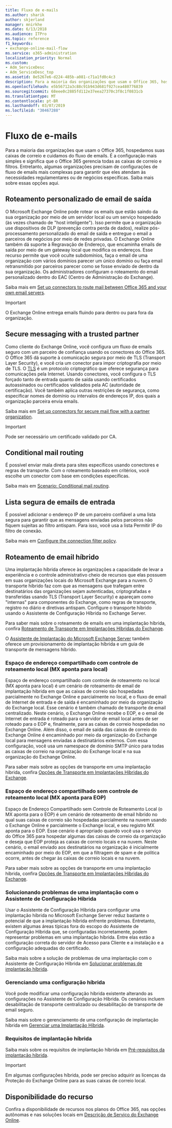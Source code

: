 ```yaml
---
title: Fluxo de e-mails
ms.author: sharik
author: skjerland
manager: mnirkhe
ms.date: 6/13/2018
ms.audience: ITPro
ms.topic: reference
f1_keywords:
- exchange-online-mail-flow
ms.service: o365-administration
localization_priority: Normal
ms.custom:
- Adm_ServiceDesc
- Adm_ServiceDesc_top
ms.assetid: 8e5267e6-d224-485b-a081-c71a1fd0c4c3
description: Para a maioria das organizações que usam o Office 365, hospedamos suas caixas de correio e cuidamos do fluxo de emails. É a configuração mais simples e significa que o Office 365 gerencia todas as caixas de correio e filtros. Entretanto, algumas organizações precisam de configurações de fluxo de emails mais complexas para garantir que eles atendam às necessidades regulamentares ou de negócios específicas. Saiba mais sobre essas opções aqui.
ms.openlocfilehash: e5b56712a3c88c91b943d681f927cea480776839
ms.sourcegitcommit: 68eee0c2885fd112e37eea27370c3f8c1f0831cb
ms.translationtype: MT
ms.contentlocale: pt-BR
ms.lasthandoff: 03/07/2019
ms.locfileid: "30467288"
---
```

# <a name="mail-flow"></a>Fluxo de e-mails

Para a maioria das organizações que usam o Office 365, hospedamos suas caixas de correio e cuidamos do fluxo de emails. É a configuração mais simples e significa que o Office 365 gerencia todas as caixas de correio e filtros. Entretanto, algumas organizações precisam de configurações de fluxo de emails mais complexas para garantir que eles atendam às necessidades regulamentares ou de negócios específicas. Saiba mais sobre essas opções aqui. 
  
## <a name="custom-routing-of-outbound-email"></a>Roteamento personalizado de email de saída

O Microsoft Exchange Online pode rotear os emails que estão saindo da sua organização por meio de um servidor local ou um serviço hospedado (às vezes chamado de "host inteligente"). Isso permite que a organização use dispositivos de DLP (prevenção contra perda de dados), realize pós-processamento personalizado do email de saída e entregue o email a parceiros de negócios por meio de redes privadas. O Exchange Online também dá suporte à Regravação de Endereço, que encaminha emails de saída por meio de um gateway local que modifica os endereços. Esse recurso permite que você oculte subdomínios, faça o email de uma organização com vários domínios parecer um único domínio ou faça email retransmitido por parceiros parecer como se fosse enviado de dentro da sua organização. Os administradores configuram o roteamento do email personalizado dentro do EAC (Centro de Administração do Exchange).
  
Saiba mais em [Set up connectors to route mail between Office 365 and your own email servers](http://technet.microsoft.com/library/2e93fd60-a5ef-4e64-8e62-2b862b2d1033.aspx).
  
> [!IMPORTANT]
> O Exchange Online entrega emails fluindo para dentro ou para fora da organização. 
  
## <a name="secure-messaging-with-a-trusted-partner"></a>Secure messaging with a trusted partner

Como cliente do Exchange Online, você configura um fluxo de emails seguro com um parceiro de confiança usando os conectores do Office 365. O Office 365 dá suporte à comunicação segura por meio de TLS (Transport Layer Security), e você cria um conector para impor criptografia por meio de TLS. O [TLS](https://technet.microsoft.com/en-us/library/mt163898.aspx) é um protocolo criptográfico que oferece segurança para comunicações pela Internet. Usando conectores, você configura o TLS forçado tanto de entrada quanto de saída usando certificados autoassinados ou certificados validados pela AC (autoridade de certificação). Você também aplica outras restrições de segurança, como especificar nomes de domínio ou intervalos de endereços IP, dos quais a organização parceira envia emails. 
  
Saiba mais em [Set up connectors for secure mail flow with a partner organization](http://technet.microsoft.com/library/1ce4d6a4-41ba-4d1e-9ca9-e826252c1041.aspx).
  
> [!IMPORTANT]
> Pode ser necessário um certificado validado por CA. 
  
## <a name="conditional-mail-routing"></a>Conditional mail routing

É possível enviar mala direta para sites específicos usando conectores e regras de transporte. Com o roteamento baseado em critérios, você escolhe um conector com base em condições específicas.
  
Saiba mais em [Scenario: Conditional mail routing](http://technet.microsoft.com/library/82d105e2-e955-4e03-99c3-3314a5d21a4c.aspx).
  
## <a name="incoming-mail-safe-list"></a>Lista segura de emails de entrada

É possível adicionar o endereço IP de um parceiro confiável a uma lista segura para garantir que as mensagens enviadas pelos parceiros não fiquem sujeitas ao filtro antispam. Para isso, você usa a lista Permitir IP do filtro de conexão.
  
Saiba mais em [Configure the connection filter policy](http://technet.microsoft.com/library/6ae78c12-7bbe-44fa-ab13-c3768387d0e3.aspx).
  
## <a name="hybrid-email-routing"></a>Roteamento de email híbrido

Uma implantação híbrida oferece às organizações a capacidade de levar a experiência e o controle administrativo cheio de recursos que elas possuem em suas organizações locais do Microsoft Exchange para a nuvem. O transporte híbrido faz com que as mensagens que trafegam entre destinatários das organizações sejam autenticadas, criptografadas e transferidas usando TLS (Transport Layer Security) e apareçam como "internas" para componentes do Exchange, como regras de transporte, registro no diário e diretivas antispam. Configure o transporte híbrido usando o Assistente de Configuração Híbrida no Exchange Server.
  
Para saber mais sobre o roteamento de emails em uma implantação híbrida, confira [Roteamento de Transporte em Implantações Híbridas do Exchange](https://go.microsoft.com/fwlink/p/?LinkId=271757).
  
O [Assistente de Implantação do Microsoft Exchange Server](https://go.microsoft.com/fwlink/p/?LinkId=287036) também oferece um provisionamento de implantação híbrida e um guia de transporte de mensagens híbrido. 
  
### <a name="shared-address-space-with-on-premises-routing-control-mx-points-to-on-premises"></a>Espaço de endereço compartilhado com controle de roteamento local (MX aponta para local)

Espaço de endereço compartilhado com controle de roteamento no local (MX aponta para local) é um cenário de roteamento de email de implantação híbrida em que as caixas de correio são hospedadas parcialmente no Exchange Online e parcialmente no local, e o fluxo de email de Internet de entrada e de saída é encaminhado por meio da organização do Exchange local. Esse cenário é também chamado de transporte de email centralizado. Neste cenário, o Exchange Online recebe o EOP, e o email de Internet de entrada é roteado para o servidor de email local antes de ser roteado para o EOP e, finalmente, para as caixas de correio hospedadas no Exchange Online. Além disso, o email de saída das caixas de correio do Exchange Online é encaminhado por meio da organização do Exchange local para mensagens enviadas a destinatários externos. Com essa configuração, você usa um namespace de domínio SMTP único para todas as caixas de correio na organização do Exchange local e na sua organização do Exchange Online. 
  
Para saber mais sobre as opções de transporte em uma implantação híbrida, confira [Opções de Transporte em Implantações Híbridas do Exchange](https://go.microsoft.com/fwlink/p/?LinkID=271758).
  
### <a name="shared-address-space-without-on-premises-routing-control-mx-points-to-eop"></a>Espaço de endereço compartilhado sem controle de roteamento local (MX aponta para EOP)

Espaço de Endereço Compartilhado sem Controle de Roteamento Local (o MX aponta para o EOP) é um cenário de roteamento de email híbrido no qual suas caixas de correio são hospedadas parcialmente na nuvem usando o Exchange Online e parcialmente o Exchange local, e seu registro MX aponta para o EOP. Esse cenário é apropriado quando você usa o serviço do Office 365 para hospedar algumas das caixas de correio da organização e deseja que EOP proteja as caixas de correio locais e na nuvem. Neste cenário, o email enviado aos destinatários na organização é inicialmente encaminhado por meio do EOP, em que a filtragem de spam e de política ocorre, antes de chegar às caixas de correio locais e na nuvem. 
  
Para saber mais sobre as opções de transporte em uma implantação híbrida, confira [Opções de Transporte em Implantações Híbridas do Exchange](https://go.microsoft.com/fwlink/p/?LinkID=271758).
  
### <a name="troubleshooting-a-deployment-with-the-hybrid-configuration-wizard"></a>Solucionando problemas de uma implantação com o Assistente de Configuração Híbrida

Usar o Assistente de Configuração Híbrida para configurar uma implantação híbrida no Microsoft Exchange Server reduz bastante o potencial de que a implantação híbrida enfrente problemas. Entretanto, existem algumas áreas típicas fora do escopo do Assistente de Configuração Híbrida que, se configuradas incorretamente, podem representar problemas em uma implantação híbrida. Entre elas estão a configuração correta do servidor de Acesso para Cliente e a instalação e a configuração adequadas do certificado.
  
Saiba mais sobre a solução de problemas de uma implantação com o Assistente de Configuração Híbrida em [Solucionar problemas de implantação híbrida](https://go.microsoft.com/fwlink/p/?LinkId=271040).
  
### <a name="managing-a-hybrid-configuration"></a>Gerenciando uma configuração híbrida

Você pode modificar uma configuração híbrida existente alterando as configurações no Assistente de Configuração Híbrida. Os cenários incluem desabilitação de transporte centralizado ou desabilitação de transporte de email seguro.
  
Saiba mais sobre o gerenciamento de uma configuração de implantação híbrida em [Gerenciar uma Implantação Híbrida](https://go.microsoft.com/fwlink/p/?LinkId=271044).
  
### <a name="hybrid-deployment-requirements"></a>Requisitos de implantação híbrida

Saiba mais sobre os requisitos de implantação híbrida em [Pré-requisitos da implantação híbrida](https://go.microsoft.com/fwlink/p/?LinkId=271759).
  
> [!IMPORTANT]
> Em algumas configurações híbrida, pode ser preciso adquirir as licenças da Proteção do Exchange Online para as suas caixas de correio local. 
  
## <a name="feature-availability"></a>Disponibilidade do recurso

Confira a disponibilidade de recursos nos planos do Office 365, nas opções autônomas e nas soluções locais em [Descrição de Serviço do Exchange Online](exchange-online-service-description.md).
  

